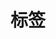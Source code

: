 ---
title: "标签"
slug: "tags"
layout: "tags"
menu:
    main:
        weight: 5
        params: 
            icon: clock
---